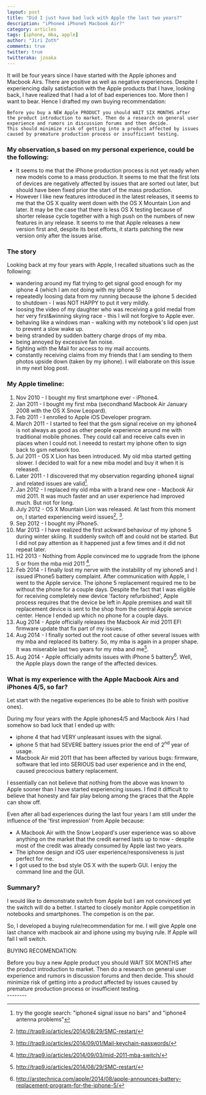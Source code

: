 ```yaml
---
layout: post
title: "Did I just have bad luck with Apple the last two years?"
description: "iPhone4 iPhone5 Macbook Air?"
category: articles
tags: [iphone, mba, apple]
author: "Jiri Zoth"
comments: true
twitter: true
twitteraka: jzoaka
---
```


It will be four years since I have started with the Apple iphones and Macbook Airs. There are positive as well as negative experiences. Despite I experiencing daily satisfaction with the Apple products that I have, looking back, I have realized that I had a lot of bad experiences too. More then I want to bear. Hence I drafted my own buying recommendation:
```
Before you buy a NEW Apple PRODUCT you should WAIT SIX MONTHS after the product introduction to market. Then do a research on general user experience and rumors in discussion forums and then decide.
This should minimize risk of getting into a product affected by issues caused by premature production process or insufficient testing.
```

### My observation,s based on my personal experience, could be the following:

* It seems to me that the iPhone production process is not yet ready when new models come to a mass production.  It seems to me that the first lots of devices are negatively affected by issues that are sorted out later, but should have been fixed prior the start of the mass production.
* However I like new features introduced in the latest releases, it seems to me that the OS X quality went down with the OS X Mountain Lion and later. It may be the case that there is less OS X testing because of shorter release cycle together with a high push on the numbers of new features in any release. It seems to me that Apple releases a new version first and, despite its best efforts, it starts patching the new version only after the issues arise.

### The story
Looking back at my four years with Apple, I recalled situations such as the following:

* wandering around my flat trying to get signal good enough for my iphone 4 (which I am not doing with my iphone 5)
* repeatedly loosing data from my running because the iphone 5 decided to shutdown - I was NOT HAPPY to put it very mildly.
* loosing the video of my daughter who was receiving a gold medal from her very first&winning skying race - this I will not forgive to Apple ever.
* behaving like a windows man - walking with my notebook's lid open just to prevent a slow wake up.
* being stranded by sudden battery charge drops of my mba.
* being annoyed by excessive fan noise.
* fighting with the Mail for access to my mail accounts.
* constantly receiving claims from my friends that I am sending to them photos upside down (taken by my iphone). I will elaborate on this issue in my next blog post.

### My Apple timeline:

1. Nov 2010 - I bought my first smartphone ever - iPhone4.
2. Jan 2011 - I bought my first mba (secondhand Macbook Air January 2008 with the OS X Snow Leopard).
3. Feb 2011 - I enrolled to Apple iOS Developer program.
4. March 2011 - I started to feel that the gsm signal receive on my iphone4 is not always as good as other people experience around me with traditional mobile phones. They could call and receive calls even in places when I could not. I neeedd to restart my iphone often to sign back to gsm network too.
4. Jul 2011 - OS X Lion has been introduced. My old mba started getting slower. I decided to wait for a new mba model and buy it when it is released.
5. Later 2011 - I discovered that my observation regarding iphone4 signal and related issues are valid[^1].
6. Jan 2012 - I replaced my old mba with a brand new one - Macbook Air mid 2011. It was much faster and an user experience had improved much. But not for long.
6. July 2012 - OS X Mountain Lion was released. At last from this moment on, I started experiencing weird issues[^2], [^3].
6. Sep 2012 - I bought my iPhone5.
7. Mar 2013 - I have realized the first ackward behaviour of my iphone 5 during winter skiing. It suddenly switch off and could not be started. But I did not pay attention as it happened just a few times and it did not repeat later.
7. H2 2013 - Nothing from Apple convinced me to upgrade from the iphone 5 or from the mba mid 2011 [^4].
7. Feb 2014 - I finally lost my nerve with the instability of my iphone5 and I issued iPhone5 battery complaint. After communication with Apple, I went to the Apple service. The iphone 5 replacement required me to be without the phone for a couple days. Despite the fact that I was eligible for receiving completely new device 'factory refurbished', Apple process requires that the device be left in Apple premises and wait till replacement device is sent to the shop from the central Apple service center. Hence I ended up which no phone for a couple days.
9. Aug 2014 - Apple officially releases the Macbook Air mid 2011 EFI firmware update that fix part of my issues.
9. Aug 2014 - I finally sorted out the root cause of other several issues with my mba and replaced its battery. So, my mba is again in a proper shape. It was miserable last two years for my mba and me[^2].
10. Aug 2014 - Apple officially admits issues with iPhone 5 battery[^5]. Well, the Apple plays down the range of the affected devices.

### What is my experience with the Apple Macbook Airs and iPhones 4/5, so far?

Let start with the negative experiences (to be able to finish with positive ones).

During my four years with the Apple iphones4/5 and Macbook Airs I had somehow so bad luck that I ended up with:

* iphone 4 that had VERY unpleasant issues with the signal.
* iphone 5 that had SEVERE battery issues prior the end of 2<sup>nd</sup> year of usage.
* Macbook Air mid 2011 that has been affected by various bugs: firmware, software that led into SERIOUS bad user experience and in the end, caused precocious battery replacement.

<div class="message">
I essentially can not believe that nothing from the above was known to Apple sooner than I have started experiencing issues.
I find it difficult to believe that honesty and fair play belong among the graces that the Apple can show off.
</div>

Even after all bad experiences during the last four years I am still under the influence of the 'first impression' from Apple because:

* A Macbook Air with the Snow Leopard's user experience was so above anything on the market that the credit earned lasts up to now - despite most of the credit was already consumed by Apple last two years.
* The iphone design and iOS user experience/responsiveness is just perfect for me.
* I got used to the bsd style OS X with the superb GUI. I enjoy the command line and the GUI.

### Summary?

I would like to demonstrate switch from Apple but I am not convinced yet the switch will do a better.
I started to closely monitor Apple competition in notebooks and smartphones. The competion is on the par.

So, I developed a buying rule/recommendation for me. I will give Apple one last chance with macbook air and iphone using my buying rule. If Apple will fail I will switch.

BUYING RECOMENDATION:

<div class="message">
Before you buy a new Apple product you should WAIT SIX MONTHS after the product introduction to market. Then do a research on general user experience and rumors in discussion forums and then decide.
This should minimize risk of getting into a product affected by issues caused by premature production process or insufficient testing.
</div>
--------

[^1]: try the google search: "iphone4 signal issue no bars" and "iphone4 antenna problems"
[^2]: http://trap9.io/articles/2014/08/29/SMC-restart/
[^3]: http://trap9.io/articles/2014/09/01/Mail-keychain-passwords/
[^4]: http://trap9.io/articles/2014/09/03/mid-2011-mba-switch/
[^5]: http://arstechnica.com/apple/2014/08/apple-announces-battery-replacement-program-for-the-iphone-5/
